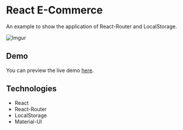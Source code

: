 # React E-Commerce
An example to show the application of React-Router and LocalStorage.

![Imgur](https://i.imgur.com/Xf796PQ.png)

## Demo
You can preview the live demo [here](https://harry-chiu.github.io/react-e-commerce).

## Technologies
- React
- React-Router
- LocalStorage
- Material-UI

